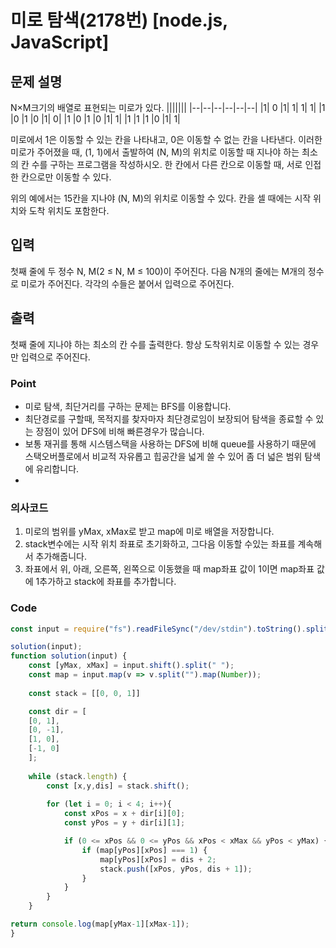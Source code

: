 # 미로 탐색(2178번) [node.js, JavaScript] 

## 문제 설명
N×M크기의 배열로 표현되는 미로가 있다.
|||||||
|--|--|--|--|--|--|
|1|	0	|1|	1|	1|	1|
|1	|0	|1	|0	|1|	0|
|1	|0	|1	|0	|1|	1|
|1	|1	|1	|0	|1|	1|

미로에서 1은 이동할 수 있는 칸을 나타내고, 0은 이동할 수 없는 칸을 나타낸다. 이러한 미로가 주어졌을 때, (1, 1)에서 출발하여 (N, M)의 위치로 이동할 때 지나야 하는 최소의 칸 수를 구하는 프로그램을 작성하시오. 한 칸에서 다른 칸으로 이동할 때, 서로 인접한 칸으로만 이동할 수 있다.

위의 예에서는 15칸을 지나야 (N, M)의 위치로 이동할 수 있다. 칸을 셀 때에는 시작 위치와 도착 위치도 포함한다.

## 입력
첫째 줄에 두 정수 N, M(2 ≤ N, M ≤ 100)이 주어진다. 다음 N개의 줄에는 M개의 정수로 미로가 주어진다. 각각의 수들은 붙어서 입력으로 주어진다.

## 출력
첫째 줄에 지나야 하는 최소의 칸 수를 출력한다. 항상 도착위치로 이동할 수 있는 경우만 입력으로 주어진다.

### Point
- 미로 탐색, 최단거리를 구하는 문제는 BFS를 이용합니다.
- 최단경로를 구할때, 목적지를 찾자마자 최단경로임이 보장되어 탐색을 종료할 수 있는 장점이 있어 DFS에 비해 빠른경우가 많습니다.
- 보통 재귀를 통해 시스템스택을 사용하는 DFS에 비해 queue를 사용하기 때문에 스택오버플로에서 비교적 자유롭고 힙공간을 넓게 쓸 수 있어 좀 더 넓은 범위 탐색에 유리합니다.
- 
### 의사코드 
1. 미로의 범위를 yMax, xMax로 받고 map에 미로 배열을 저장합니다.
2. stack변수에는 시작 위치 좌표로 초기화하고, 그다음 이동할 수있는 좌표를 계속해서 추가해줍니다.
3. 좌표에서 위, 아래, 오른쪽, 왼쪽으로 이동했을 때 map좌표 값이 1이면 map좌표 값에 1추가하고 stack에 좌표를 추가합니다.
   

### Code 
```js
const input = require("fs").readFileSync("/dev/stdin").toString().split("\n"); 

solution(input);
function solution(input) {
    const [yMax, xMax] = input.shift().split(" ");
    const map = input.map(v => v.split("").map(Number));
    
    const stack = [[0, 0, 1]]

    const dir = [
    [0, 1],
    [0, -1],
    [1, 0],
    [-1, 0]
    ];
    
    while (stack.length) {
        const [x,y,dis] = stack.shift();
    
        for (let i = 0; i < 4; i++){
            const xPos = x + dir[i][0];
            const yPos = y + dir[i][1];

            if (0 <= xPos && 0 <= yPos && xPos < xMax && yPos < yMax) {
                if (map[yPos][xPos] === 1) {
                    map[yPos][xPos] = dis + 2;
                    stack.push([xPos, yPos, dis + 1]);
                }
            }
        }
    }

return console.log(map[yMax-1][xMax-1]);
}
```